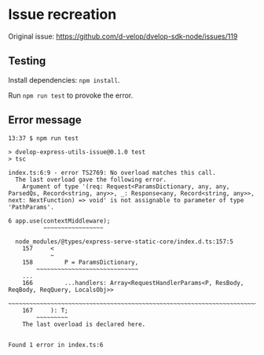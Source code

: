 # Issue recreation

Original issue: https://github.com/d-velop/dvelop-sdk-node/issues/119

## Testing

Install dependencies: `npm install`.

Run `npm run test` to provoke the error.

## Error message

```shell
13:37 $ npm run test

> dvelop-express-utils-issue@0.1.0 test
> tsc

index.ts:6:9 - error TS2769: No overload matches this call.
  The last overload gave the following error.
    Argument of type '(req: Request<ParamsDictionary, any, any, ParsedQs, Record<string, any>>, _: Response<any, Record<string, any>>, next: NextFunction) => void' is not assignable to parameter of type 'PathParams'.

6 app.use(contextMiddleware);
          ~~~~~~~~~~~~~~~~~

  node_modules/@types/express-serve-static-core/index.d.ts:157:5
    157     <
            ~
    158         P = ParamsDictionary,
        ~~~~~~~~~~~~~~~~~~~~~~~~~~~~~
    ...
    166         ...handlers: Array<RequestHandlerParams<P, ResBody, ReqBody, ReqQuery, LocalsObj>>
        ~~~~~~~~~~~~~~~~~~~~~~~~~~~~~~~~~~~~~~~~~~~~~~~~~~~~~~~~~~~~~~~~~~~~~~~~~~~~~~~~~~~~~~~~~~
    167     ): T;
        ~~~~~~~~~
    The last overload is declared here.


Found 1 error in index.ts:6
```
